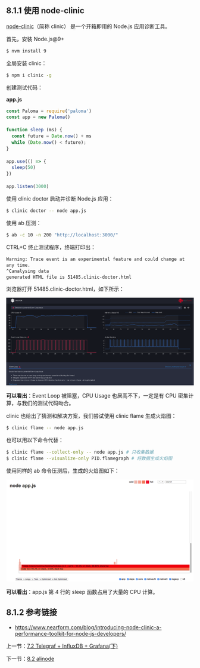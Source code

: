 ## 8.1.1 使用 node-clinic

[node-clinic](https://github.com/nearform/node-clinic)（简称 clinic） 是一个开箱即用的 Node.js 应用诊断工具。

首先，安装 Node.js@9+

```sh
$ nvm install 9
```

全局安装 clinic：

```sh
$ npm i clinic -g
```

创建测试代码：

**app.js**

```js
const Paloma = require('paloma')
const app = new Paloma()

function sleep (ms) {
  const future = Date.now() + ms
  while (Date.now() < future);
}

app.use(() => {
  sleep(50)
})

app.listen(3000)
```

使用 clinic doctor 启动并诊断 Node.js 应用：

```sh
$ clinic doctor -- node app.js
```

使用 ab 压测：

```sh
$ ab -c 10 -n 200 "http://localhost:3000/"
```

CTRL+C 终止测试程序，终端打印出：

```
Warning: Trace event is an experimental feature and could change at any time.
^Canalysing data
generated HTML file is 51485.clinic-doctor.html
```

浏览器打开 51485.clinic-doctor.html，如下所示：

![](./assets/8.1.1.png)

**可以看出**：Event Loop 被阻塞，CPU Usage 也居高不下，一定是有 CPU 密集计算，与我们的测试代码吻合。

clinic 也给出了猜测和解决方案，我们尝试使用 clinic flame 生成火焰图：

```sh
$ clinic flame -- node app.js
```

也可以用以下命令代替：

```sh
$ clinic flame --collect-only -- node app.js # 只收集数据
$ clinic flame --visualize-only PID.flamegraph # 将数据生成火焰图
```

使用同样的 ab 命令压测后，生成的火焰图如下：

![](./assets/8.1.2.png)

**可以看出**：app.js 第 4 行的 sleep 函数占用了大量的 CPU 计算。

## 8.1.2 参考链接

- https://www.nearform.com/blog/introducing-node-clinic-a-performance-toolkit-for-node-js-developers/

上一节：[7.2 Telegraf + InfluxDB + Grafana(下)](https://github.com/nswbmw/node-in-debugging/blob/master/7.2%20Telegraf%20%2B%20InfluxDB%20%2B%20Grafana(%E4%B8%8B).md)

下一节：[8.2 alinode](https://github.com/nswbmw/node-in-debugging/blob/master/8.2%20alinode.md)
